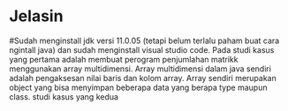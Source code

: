 # Jelasin
#Sudah menginstall jdk versi 11.0.05 (tetapi belum terlalu paham buat cara ngintall java) dan sudah menginstall visual studio code.
Pada studi kasus yang pertama adalah membuat perogram penjumlahan matrikk menggunakan array multidimensi. 
Array multidimensi dalam java sendiri adalah pengaksesan nilai baris dan kolom array. 
Array sendiri merupakan object yang bisa menyimpan beberapa data yang berapa type maupun class.
studi kasus yang kedua 
